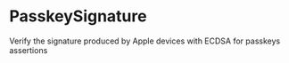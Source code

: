 # PasskeySignature
Verify the signature produced by Apple devices with ECDSA for passkeys assertions
